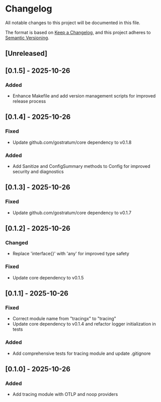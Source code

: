 # Changelog

All notable changes to this project will be documented in this file.

The format is based on [Keep a Changelog](https://keepachangelog.com/en/1.0.0/),
and this project adheres to [Semantic Versioning](https://semver.org/spec/v2.0.0.html).

## [Unreleased]

## [0.1.5] - 2025-10-26

### Added

- Enhance Makefile and add version management scripts for improved release process

## [0.1.4] - 2025-10-26

### Fixed

- Update github.com/gostratum/core dependency to v0.1.8

### Added

- Add Sanitize and ConfigSummary methods to Config for improved security and diagnostics

## [0.1.3] - 2025-10-26

### Fixed

- Update github.com/gostratum/core dependency to v0.1.7

## [0.1.2] - 2025-10-26

### Changed

- Replace 'interface{}' with 'any' for improved type safety

### Fixed

- Update core dependency to v0.1.5

## [0.1.1] - 2025-10-26

### Fixed

- Correct module name from "tracingx" to "tracing"
- Update core dependency to v0.1.4 and refactor logger initialization in tests

### Added

- Add comprehensive tests for tracing module and update .gitignore

## [0.1.0] - 2025-10-26

### Added

- Add tracing module with OTLP and noop providers